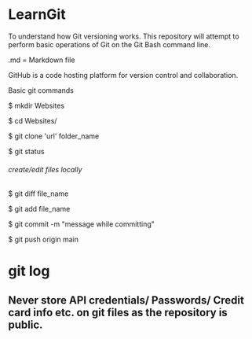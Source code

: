 # LearnGit
To understand how Git versioning works.
This repository will attempt to perform basic operations of Git on the Git Bash command line.

.md = Markdown file

GitHub is a code hosting platform for version control and collaboration.

Basic git commands

$ mkdir Websites

$ cd Websites/

$ git clone 'url' folder_name

$ git status

###### create/edit files locally

$ git diff file_name

$ git add file_name

$ git commit -m "message while committing"

$ git push origin main

# git log

## Never store API credentials/ Passwords/ Credit card info etc. on git files as the repository is public.
